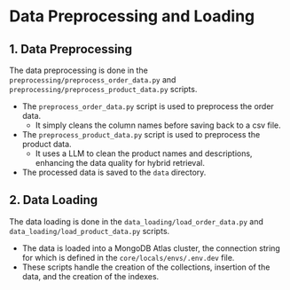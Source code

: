 # Data Preprocessing and Loading

## 1. Data Preprocessing

The data preprocessing is done in the `preprocessing/preprocess_order_data.py` and `preprocessing/preprocess_product_data.py` scripts.
- The `preprocess_order_data.py` script is used to preprocess the order data.
    - It simply cleans the column names before saving back to a csv file.
- The `preprocess_product_data.py` script is used to preprocess the product data.
    - It uses a LLM to clean the product names and descriptions, enhancing the data quality for hybrid retrieval.
- The processed data is saved to the `data` directory.

## 2. Data Loading

The data loading is done in the `data_loading/load_order_data.py` and `data_loading/load_product_data.py` scripts.
- The data is loaded into a MongoDB Atlas cluster, the connection string for which is defined in the `core/locals/envs/.env.dev` file.
- These scripts handle the creation of the collections, insertion of the data, and the creation of the indexes.
